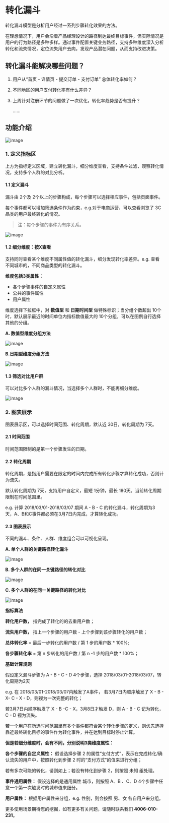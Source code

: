 # 转化漏斗

转化漏斗模型是分析用户经过一系列步骤转化效果的方法。

在理想情况下，用户会沿着产品经理设计的路径到达最终目标事件，但实际情况是用户的行为路径是多种多样。通过事件配置关键业务路径，支持多种维度深入分析转化和流失情况，定位流失用户去向，发现产品潜在问题，从而支持改进决策。

## 转化漏斗能解决哪些问题？

1. 用户从“首页 - 详情页 - 提交订单 - 支付订单” 总体转化率如何？
2. 不同地区的用户支付转化率有什么差异？
3. 上周针对注册环节的问题做了一次优化，转化率趋势是否有提升？

   ……

## 功能介绍

![image](https://imguserradar.analysys.cn/fangzhou/img/2018/10/201810241204403912.png)

### 1. 定义指标区

上方为指标定义区域，建立转化漏斗，细分维度查看，支持条件过滤，观察转化情况，支持多个人群的对比分析。

#### 1.1 定义漏斗

漏斗由 2个及 2个以上的步骤构成，每个步骤可以选择相应事件，包括页面事件。

每个事件都可以增加筛选条件作为约束，e.g.对于电商运营，可以查看浏览了 3C品类的用户最终转化的情况。

> 注：每个步骤的事件为有序关系。

![image](http://imguserradar.analysys.cn/fangzhou/img/2018/04/201804022013144003.png)

#### 1.2 细分维度：按X查看

支持同时查看某个维度不同属性值的转化漏斗，细分发现转化率差异。e.g. 查看不同城市的，不同商品类型的转化漏斗。

**维度包括3类属性：**

- 各个步骤事件的自定义属性
- 公共的事件属性
- 用户属性

维度选择下拉框中，对 **数值型** 和 **日期时间型** 做特殊标识；当分组个数超出 10个时，默认展示最近的时间单位内指标数值最大的 10个分组，可以在图例自行选择其他的分组。

**A. 数值型维度分组方法**

![image](http://imguserradar.analysys.cn/fangzhou/img/2018/03/201803301613542364.png)

**B.日期型维度分组方法**

![image](http://imguserradar.analysys.cn/fangzhou/img/2018/03/201803301613544715.png)

#### 1.3 筛选对比用户群

可以对比多个人群的漏斗情况，当选择多个人群时，不能再细分维度。

![image](http://imguserradar.analysys.cn/fangzhou/img/2018/04/201804022013143604.png)

### 2. 图表展示

图表展示区，可以选择时间范围、转化周期，默认近 30日，转化周期为 7天。

#### 2.1 时间范围

时间范围限制的是第一个步骤发生的日期。

#### 2.2 转化周期

转化周期，是指用户需要在限定的时间内完成所有转化步骤才算转化成功，否则计为流失。

默认转化周期为 7天，支持用户自定义，最短 1分钟，最长 180天。当前转化周期限制在时间范围里。

e.g. 计算 2018/03/01-2018/03/07 期间 A - B - C 的转化漏斗，转化周期为3天，A、B和C事件都必须在3月7日内完成，才算转化成功。

#### 2.3 图表展示

不同的漏斗、条件、人群、维度组合可以可视化呈现。

**A. 单个人群的关键路径转化漏斗**

![image](http://imguserradar.analysys.cn/fangzhou/img/2018/04/201804022013141304.png)

**B. 多个人群的在同一关键路径的转化对比**

![image](http://imguserradar.analysys.cn/fangzhou/img/2018/04/201804022013147715.png)

**C. 多个人群的在同一关键路径的转化对比**

![image](http://imguserradar.analysys.cn/fangzhou/img/2018/04/201804022013142205.png)

**指标算法**

**转化用户数，** 指完成了转化的的去重用户数；

**流失用户数，** 指上一个步骤的用户数 - 上个步骤到该步骤转化的用户数；

**总体转化率** = 最后一步转化的用户数 / 第 1 步的用户数 * 100%;

**各步骤转化率** = 第 n 步转化的用户数 / 第 n -1 步的用户数 * 100%；

**基础计算规则**

假设定义漏斗步骤为 A - B - C - D 4个步骤，选择 2018/03/01-2018/03/07，转化周期为2天

e.g. 在 2018/03/01-2018/03/07内触发了A事件，
若3月7日内顺序触发了 X - B - X- C - X - D，则视为一次完整的转化；

若3月7日内顺序触发了 X - B -C - X，3月8日才触发 D，则 A - B - C 记为转化，C - D 视为流失。

若一个用户在所选时间范围里有多个事件都符合某个转化步骤的定义，则优先选择靠近最终转化目标的事件作为转化事件，并在达到目标时停止计算。

**但是若细分维度时，会有不同，分别说明3类维度属性：**

**各个步骤的自定义属性：** 假设选择步骤 2 的属性“支付方式”，表示在完成转化/确认流失的用户中，按照转化到步骤 2 时的“支付方式”的值来进行分组；

若有多次可能的转化，请则如上；若没有转化到步骤 2，则按照 未知 组处理。

**事件通用属性：** 假设选择的是通用属性 城市，则按照 A、B 、C、D 4个步骤中任意一个第一次触发时的城市值来细分。

**用户属性：** 根据用户属性来分组，e.g. 性别，则会按照 男、女 各自用户来分组。

更多使用场景期待您的挖掘，如有更多有关问题，请随时联系我们 **4006-010-231**。